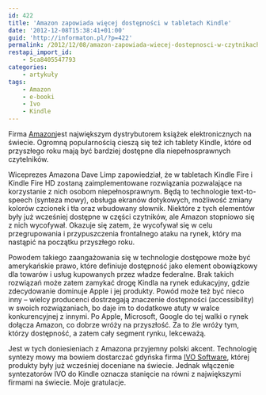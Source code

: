 ```yaml
---
id: 422
title: 'Amazon zapowiada więcej dostępności w tabletach Kindle'
date: '2012-12-08T15:38:41+01:00'
guid: 'http://informaton.pl/?p=422'
permalink: /2012/12/08/amazon-zapowiada-wiecej-dostepnosci-w-czytnikach-kindle/
restapi_import_id:
    - 5ca8405547793
categories:
    - artykuły
tags:
    - Amazon
    - e-booki
    - Ivo
    - Kindle
---
```


Firma [Amazon](http://www.amazon.com/)jest największym dystrybutorem książek elektronicznych na świecie. Ogromną popularnością cieszą się też ich tablety Kindle, które od przyszłego roku mają być bardziej dostępne dla niepełnosprawnych czytelników.

Wiceprezes Amazona Dave Limp zapowiedział, że w tabletach Kindle Fire i Kindle Fire HD zostaną zaimplementowane rozwiązania pozwalające na korzystanie z nich osobom niepełnosprawnym. Będą to technologie text-to-speech (synteza mowy), obsługa ekranów dotykowych, możliwość zmiany kolorów czcionek i tła oraz wbudowany słownik. Niektóre z tych elementów były już wcześniej dostępne w części czytników, ale Amazon stopniowo się z nich wycofywał. Okazuje się zatem, że wycofywał się w celu przegrupowania i przypuszczenia frontalnego ataku na rynek, który ma nastąpić na początku przyszłego roku.

Powodem takiego zaangażowania się w technologie dostępowe może być amerykańskie prawo, które definiuje dostępność jako element obowiązkowy dla towarów i usług kupowanych przez władze federalne. Brak takich rozwiązań może zatem zamykać drogę Kindla na rynek edukacyjny, gdzie zdecydowanie dominuje Apple i jej produkty. Powód może też być nieco inny – wielcy producenci dostrzegają znaczenie dostępności (accessibility) w swoich rozwiązaniach, bo daje im to dodatkowe atuty w walce konkurencyjnej z innymi. Po Apple, Microsoft, Google do tej walki o rynek dołącza Amazon, co dobrze wróży na przyszłość. Za to źle wróży tym, którzy dostępność, a zatem cały segment rynku, lekceważą.

Jest w tych doniesieniach z Amazona przyjemny polski akcent. Technologię syntezy mowy ma bowiem dostarczać gdyńska firma [IVO Software](http://www.ivona.com/pl/), której produkty były już wcześniej doceniane na świecie. Jednak włączenie syntezatorów IVO do Kindle oznacza stanięcie na równi z największymi firmami na świecie. Moje gratulacje.
